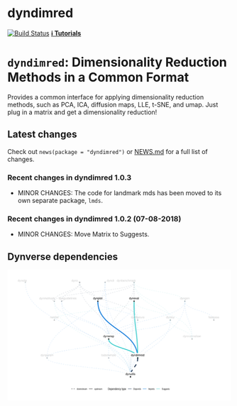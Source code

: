 dyndimred
================

[![Build
Status](https://travis-ci.org/dynverse/dyndimred.svg?branch=master)](https://travis-ci.org/dynverse/dyndimred)
[**ℹ️ Tutorials**](https://dynverse.org)

# `dyndimred`: Dimensionality Reduction Methods in a Common Format

Provides a common interface for applying dimensionality reduction
methods, such as PCA, ICA, diffusion maps, LLE, t-SNE, and umap. Just
plug in a matrix and get a dimensionality reduction\!

## Latest changes

Check out `news(package = "dyndimred")` or [NEWS.md](NEWS.md) for a full
list of
changes.

<!-- This section gets automatically generated from inst/NEWS.md, and also generates inst/NEWS -->

### Recent changes in dyndimred 1.0.3

  - MINOR CHANGES: The code for landmark mds has been moved to its own
    separate package, `lmds`.

### Recent changes in dyndimred 1.0.2 (07-08-2018)

  - MINOR CHANGES: Move Matrix to
Suggests.

## Dynverse dependencies

<!-- Generated by "update_dependency_graphs.R" in the main dynverse repo -->

![](man/figures/dependencies.png)
